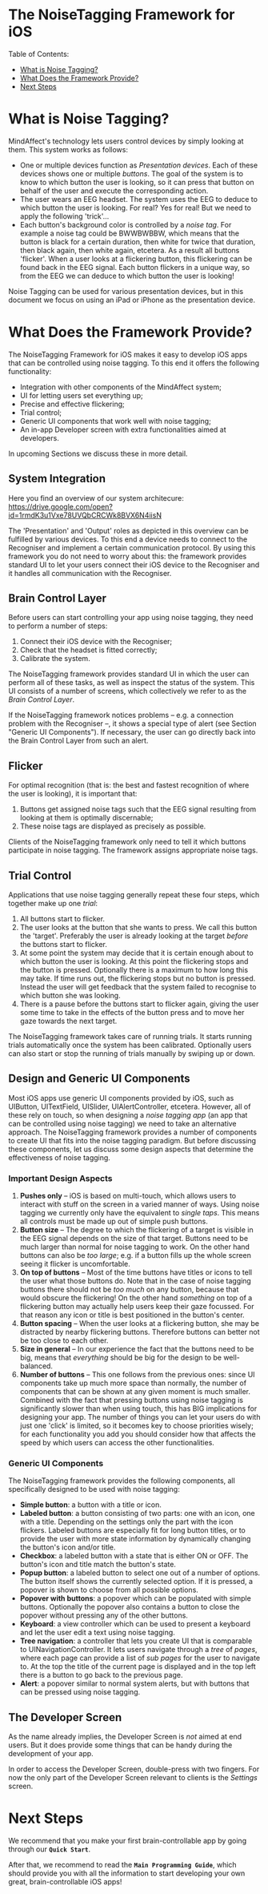 # The NoiseTagging Framework for iOS

Table of Contents:
- [What is Noise Tagging?](#what-is-noise-tagging)
- [What Does the Framework Provide?](#what-does-the-framework-provide)
- [Next Steps](#next-steps)


# What is Noise Tagging?

MindAffect's technology lets users control devices by simply looking at them. This system works as follows:
- One or multiple devices function as *Presentation devices*. Each of these devices shows one or multiple *buttons*. The goal of the system is to know to which button the user is looking, so it can press that button on behalf of the user and execute the corresponding action.
- The user wears an EEG headset. The system uses the EEG to deduce to which button the user is looking. For real? Yes for real! But we need to apply the following 'trick'…
- Each button's background color is controlled by a *noise tag*. For example a noise tag could be BWWBWBBW, which means that the button is black for a certain duration, then white for twice that duration, then black again, then white again, etcetera. As a result all buttons 'flicker'. When a user looks at a flickering button, this flickering can be found back in the EEG signal. Each button flickers in a unique way, so from the EEG we can deduce to which button the user is looking!

Noise Tagging can be used for various presentation devices, but in this document we focus on using an iPad or iPhone as the presentation device. 


# What Does the Framework Provide?

The NoiseTagging Framework for iOS makes it easy to develop iOS apps that can be controlled using noise tagging. To this end it offers the following functionality:
- Integration with other components of the MindAffect system;
- UI for letting users set everything up;
- Precise and effective flickering;
- Trial control;
- Generic UI components that work well with noise tagging;
- An in-app Developer screen with extra functionalities aimed at developers.

In upcoming Sections we discuss these in more detail. 


## System Integration

Here you find an overview of our system architecure: https://drive.google.com/open?id=1rmdK3u1Vxe78UVQbCRCWk8BVX6N4iisN

The 'Presentation' and 'Output' roles as depicted in this overview can be fulfilled by various devices. To this end a device needs to connect to the Recogniser and implement a certain communication protocol. By using this framework you do not need to worry about this: the framework provides standard UI to let your users connect their iOS device to the Recogniser and it handles all communication with the Recogniser. 


## Brain Control Layer

Before users can start controlling your app using noise tagging, they need to perform a number of steps:
1. Connect their iOS device with the Recogniser;
2. Check that the headset is fitted correctly;
3. Calibrate the system.

The NoiseTagging framework provides standard UI in which the user can perform all of these tasks, as well as inspect the status of the system. This UI consists of a number of screens, which collectively we refer to as the *Brain Control Layer*.

If the NoiseTagging framework notices problems – e.g. a connection problem with the Recogniser –, it shows a special type of alert (see Section "Generic UI Components"). If necessary, the user can go directly back into the Brain Control Layer from such an alert. 


## Flicker

For optimal recognition (that is: the best and fastest recognition of where the user is looking), it is important that:
1. Buttons get assigned noise tags such that the EEG signal resulting from looking at them is optimally discernable;
2. These noise tags are displayed as precisely as possible. 

Clients of the NoiseTagging framework only need to tell it which buttons participate in noise tagging. The framework assigns appropriate noise tags.


## Trial Control

Applications that use noise tagging generally repeat these four steps, which together make up one *trial*:
1. All buttons start to flicker.
2. The user looks at the button that she wants to press. We call this button the 'target'. Preferably the user is already looking at the target *before* the buttons start to flicker.
3. At some point the system may decide that it is certain enough about to which button the user is looking. At this point the flickering stops and the button is pressed. Optionally there is a maximum to how long this may take. If time runs out, the flickering stops but no button is pressed. Instead the user will get feedback that the system failed to recognise to which button she was looking.
4. There is a pause before the buttons start to flicker again, giving the user some time to take in the effects of the button press and to move her gaze towards the next target.

The NoiseTagging framework takes care of running trials. It starts running trials automatically once the system has been calibrated. Optionally users can also start or stop the running of trials manually by swiping up or down. 


## Design and Generic UI Components

Most iOS apps use generic UI components provided by iOS, such as UIButton, UITextField, UISlider, UIAlertController, etcetera. However, all of these rely on touch, so when designing a *noise tagging app* (an app that can be controlled using noise tagging) we need to take an alternative approach. The NoiseTagging framework provides a number of components to create UI that fits into the noise tagging paradigm. But before discussing these components, let us discuss some design aspects that determine the effectiveness of noise tagging.


### Important Design Aspects

1. **Pushes only** – iOS is based on multi-touch, which allows users to interact with stuff on the screen in a varied manner of ways. Using noise tagging we currently only have the equivalent to *single taps*. This means all controls must be made up out of simple push buttons.
2. **Button size** – The degree to which the flickering of a target is visible in the EEG signal depends on the size of that target. Buttons need to be much larger than normal for noise tagging to work. On the other hand buttons can also be *too large*; e.g. if a button fills up the whole screen seeing it flicker is uncomfortable.
3. **On top of buttons** – Most of the time buttons have titles or icons to tell the user what those buttons do. Note that in the case of noise tagging buttons there should not be *too much* on any button, because that would obscure the flickering! On the other hand *something* on top of a flickering button may actually help users keep their gaze focussed. For that reason any icon or title is best positioned in the button's center.
4. **Button spacing** – When the user looks at a flickering button, she may be distracted by nearby flickering buttons. Therefore buttons can better not be too close to each other.
5. **Size in general** – In our experience the fact that the buttons need to be big, means that *everything* should be big for the design to be well-balanced. 
6. **Number of buttons** – This one follows from the previous ones: since UI components take up much more space than normally, the number of components that can be shown at any given moment is much smaller. Combined with the fact that pressing buttons using noise tagging is significantly slower than when using touch, this has BIG implications for designing your app. The number of things you can let your users do with just one 'click' is limited, so it becomes key to choose priorities wisely; for each functionality you add you should consider how that affects the speed by which users can access the other functionalities. 


### Generic UI Components

The NoiseTagging framework provides the following components, all specifically designed to be used with noise tagging:
- **Simple button**: a button with a title or icon.
- **Labeled button**: a button consisting of two parts: one with an icon, one with a title. Depending on the settings only the part with the icon flickers. Labeled buttons are especially fit for long button titles, or to provide the user with more state information by dynamically changing the button's icon and/or title. 
- **Checkbox**: a labeled button with a state that is either ON or OFF. The button's icon and title match the button's state.
- **Popup button**: a labeled button to select one out of a number of options. The button itself shows the currently selected option. If it is pressed, a popover is shown to choose from all possible options.
- **Popover with buttons**: a popover which can be populated with simple buttons. Optionally the popover also contains a button to close the popover without pressing any of the other buttons.
- **Keyboard**: a view controller which can be used to present a keyboard and let the user edit a text using noise tagging.
- **Tree navigation**: a controller that lets you create UI that is comparable to UINavigationController. It lets users navigate through a *tree* of *pages*, where each page can provide a list of *sub pages* for the user to navigate to. At the top the title of the current page is displayed and in the top left there is a button to go back to the previous page. 
- **Alert**: a popover similar to normal system alerts, but with buttons that can be pressed using noise tagging. 


## The Developer Screen

As the name already implies, the Developer Screen is *not* aimed at end users. But it does provide some things that can be handy during the development of your app.

In order to access the Developer Screen, double-press with two fingers. For now the only part of the Developer Screen relevant to clients is the *Settings* screen. 


# Next Steps

We recommend that you make your first brain-controllable app by going through our **`Quick Start`**. 

After that, we recommend to read the **`Main Programming Guide`**, which should provide you with all the information to start developing your own great, brain-controllable iOS apps!
